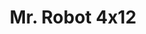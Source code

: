 ---
layout: episodios
title: "Mr. Robot 4x12"
url_serie_padre: 'mr-robot-temporada-4'
category: 'series'
capitulo: 'yes'
anio: '2019'
prev: 'capitulo-11'
proximo: 'capitulo-13'
sandbox: allow-same-origin allow-forms
idioma: 'Subtitulado'
calidad: 'Full HD'
subtitulo: 'si'
reproductor: fembed
image_banner: 'https://res.cloudinary.com/imbriitneysam/image/upload/v1546988735/robot3-banner-min.jpg'
reproductores: ["https://upstream.to/embed-a5gbiks693tn.html","https://gounlimited.to/embed-uk3nlnl228rs.html"]
tags:
- Drama
---